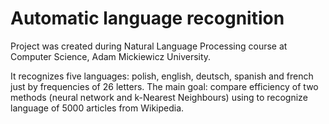 # Automatic language recognition

Project was created during Natural Language Processing course at Computer Science, Adam Mickiewicz University.

It recognizes five languages: polish, english, deutsch, spanish and french just by frequencies of 26 letters.
The main goal: compare efficiency of two methods (neural network and k-Nearest Neighbours) using to recognize language of 5000 articles from Wikipedia.

